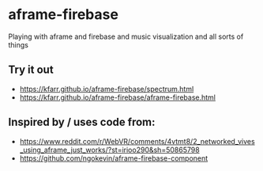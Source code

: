 # aframe-firebase
Playing with aframe and firebase and music visualization and all sorts of things

## Try it out
* https://kfarr.github.io/aframe-firebase/spectrum.html
* https://kfarr.github.io/aframe-firebase/aframe-firebase.html

## Inspired by / uses code from:
* https://www.reddit.com/r/WebVR/comments/4vtmt8/2_networked_vives_using_aframe_just_works/?st=irioo290&sh=50865798
* https://github.com/ngokevin/aframe-firebase-component
